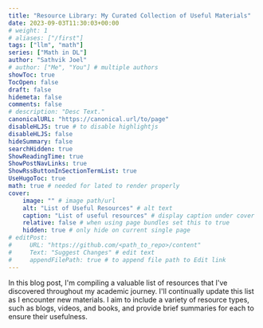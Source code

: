 ```yaml
---
title: "Resource Library: My Curated Collection of Useful Materials"
date: 2023-09-03T11:30:03+00:00
# weight: 1
# aliases: ["/first"]
tags: ["llm", "math"]
series: ["Math in DL"]
author: "Sathvik Joel"
# author: ["Me", "You"] # multiple authors
showToc: true
TocOpen: false
draft: false
hidemeta: false
comments: false
# description: "Desc Text."
canonicalURL: "https://canonical.url/to/page"
disableHLJS: true # to disable highlightjs
disableHLJS: false
hideSummary: false
searchHidden: true
ShowReadingTime: true
ShowPostNavLinks: true
ShowRssButtonInSectionTermList: true
UseHugoToc: true
math: true # needed for lated to render properly
cover:
    image: "" # image path/url
    alt: "List of Useful Resources" # alt text
    caption: "List of useful resources" # display caption under cover
    relative: false # when using page bundles set this to true
    hidden: true # only hide on current single page
# editPost:
#     URL: "https://github.com/<path_to_repo>/content"
#     Text: "Suggest Changes" # edit text
#     appendFilePath: true # to append file path to Edit link
---
```


In this blog post, I'm compiling a valuable list of resources that I've discovered throughout my academic journey. I'll continually update this list as I encounter new materials. I aim to include a variety of resource types, such as blogs, videos, and books, and provide brief summaries for each to ensure their usefulness.

